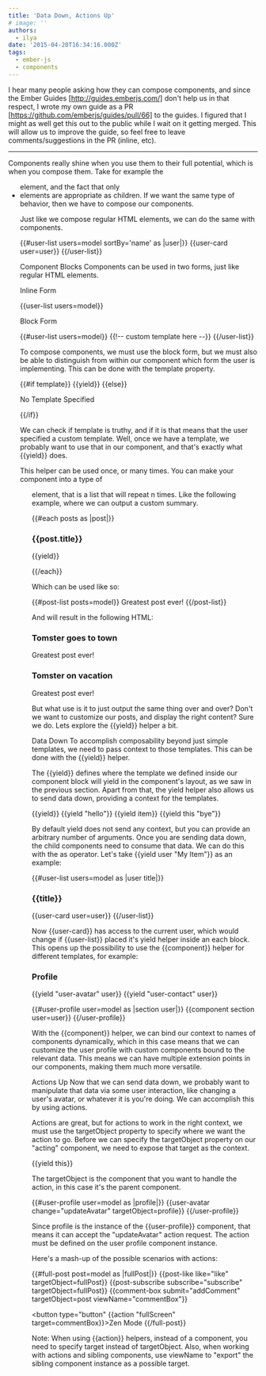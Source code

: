 ```yaml
---
title: 'Data Down, Actions Up'
# image: ''
authors:
  - ilya
date: '2015-04-20T16:34:16.000Z'
tags:
  - ember-js
  - components
---
```

I hear many people asking how they can compose components, and since the Ember
Guides [http://guides.emberjs.com/]  don't help us in that respect, I wrote my
own guide as a PR [https://github.com/emberjs/guides/pull/66]  to the guides. I
figured that I might as well get this out to the public while I wait on it
getting merged. This will allow us to improve the guide, so feel free to leave
comments/suggestions in the PR (inline, etc).


--------------------------------------------------------------------------------

Components really shine when you use them to their full potential, which is when
you compose them.
Take for example the <ul>  element, and the fact that only <li>  elements are
appropriate as children.
If we want the same type of behavior, then we have to compose our components.

Just like we compose regular HTML elements, we can do the same with components.

{{#user-list users=model sortBy='name' as |user|}}
  {{user-card user=user}}
{{/user-list}}


Component Blocks
Components can be used in two forms, just like regular HTML elements.

Inline Form

{{user-list users=model}}


Block Form

{{#user-list users=model}}
  {{!-- custom template here --}}
{{/user-list}}


To compose components, we must use the block form, but we must also
be able to distinguish from within our component which form the user
is implementing. This can be done with the template  property.

{{#if template}}
  {{yield}}
{{else}}
  <p>No Template Specified</p>
{{/if}}


We can check if template  is truthy, and if it is that means that the user
specified a custom template.
Well, once we have a template, we probably want to use that in our component,
and that's exactly what {{yield}}  does.

This helper can be used once, or many times. You can make your component into a
type of <ul>  element,
that is a list that will repeat n times. Like the following example, where we
can output a custom summary.

{{#each posts as |post|}}
  <h3>{{post.title}}</h3>
  <p>{{yield}}</p>
{{/each}}


Which can be used like so:

{{#post-list posts=model}}
  Greatest post ever!
{{/post-list}}


And will result in the following HTML:

<div id="ember123" class="ember-view">
  <h3>Tomster goes to town</h3>
  <p>Greatest post ever!</p>
  <h3>Tomster on vacation</h3>
  <p>Greatest post ever!</p>
</div>


But what use is it to just output the same thing over and over? Don't we want to
customize our posts,
and display the right content? Sure we do. Lets explore the {{yield}}  helper a
bit.

Data Down
To accomplish composability beyond just simple templates, we need to pass
context to those templates. This can be done with the {{yield}}  helper.

The {{yield}}  defines where the template we defined inside our component block
will yield in the component's layout, as we saw in the previous section. Apart
from that, the yield helper also allows us to send data down, providing a
context for the templates.

{{yield}}
{{yield "hello"}}
{{yield item}}
{{yield this "bye"}}


By default yield does not send any context, but you can provide an arbitrary
number of arguments.
Once you are sending data down, the child components need to consume that data.
We can do this with the as  operator. Let's take {{yield user "My Item"}}  as an
example:

{{#user-list users=model as |user title|}}
  <h3>{{title}}</h3>
  {{user-card user=user}}
{{/user-list}}


Now {{user-card}}  has access to the current user, which would change if 
{{user-list}}  placed it's yield helper inside an each block.
This opens up the possibility to use the {{component}}  helper for different
templates, for example:

<h3>Profile</h3>
{{yield "user-avatar" user}}
{{yield "user-contact" user}}


{{#user-profile user=model as |section user|}}
  {{component section user=user}}
{{/user-profile}}


With the {{component}}  helper, we can bind our context to names of components
dynamically, which in this case means that we can customize
the user profile with custom components bound to the relevant data. This means
we can have multiple extension points in our components, making them much more
versatile.

Actions Up
Now that we can send data down, we probably want to manipulate that data via
some user interaction,
like changing a user's avatar, or whatever it is you're doing. We can accomplish
this by using actions.

Actions are great, but for actions to work in the right context, we must use the
 targetObject  property to specify
where we want the action to go. Before we can specify the targetObject  property
on our "acting" component, we need
to expose that target as the context.

{{yield this}}


The targetObject  is the component that you want to handle the action, in this
case it's the parent component.

{{#user-profile user=model as |profile|}}
  {{user-avatar change="updateAvatar" targetObject=profile}}
{{/user-profile}}


Since profile  is the instance of the {{user-profile}}  component, that means it
can accept the "updateAvatar" action request.
The action must be defined on the user profile component instance.

Here's a mash-up of the possible scenarios with actions:

{{#full-post post=model as |fullPost|}}
  {{post-like like="like" targetObject=fullPost}}
  {{post-subscribe subscribe="subscribe" targetObject=fullPost}}
  {{comment-box submit="addComment" targetObject=post viewName="commentBox"}}

  <button type="button" {{action "fullScreen" target=commentBox}}>Zen Mode</button>
{{/full-post}}


Note: When using {{action}}  helpers, instead of a component, you need to
specify target  instead of targetObject.
Also, when working with actions and sibling components, use viewName  to
"export" the sibling component instance as a possible target.